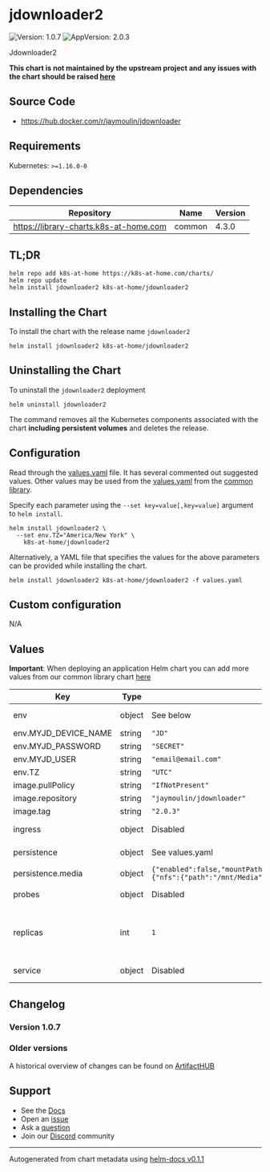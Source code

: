 # jdownloader2

![Version: 1.0.7](https://img.shields.io/badge/Version-1.0.7-informational?style=flat-square) ![AppVersion: 2.0.3](https://img.shields.io/badge/AppVersion-2.0.3-informational?style=flat-square)

Jdownloader2

**This chart is not maintained by the upstream project and any issues with the chart should be raised [here](https://github.com/k8s-at-home/charts/issues/new/choose)**

## Source Code

* <https://hub.docker.com/r/jaymoulin/jdownloader>

## Requirements

Kubernetes: `>=1.16.0-0`

## Dependencies

| Repository | Name | Version |
|------------|------|---------|
| https://library-charts.k8s-at-home.com | common | 4.3.0 |

## TL;DR

```console
helm repo add k8s-at-home https://k8s-at-home.com/charts/
helm repo update
helm install jdownloader2 k8s-at-home/jdownloader2
```

## Installing the Chart

To install the chart with the release name `jdownloader2`

```console
helm install jdownloader2 k8s-at-home/jdownloader2
```

## Uninstalling the Chart

To uninstall the `jdownloader2` deployment

```console
helm uninstall jdownloader2
```

The command removes all the Kubernetes components associated with the chart **including persistent volumes** and deletes the release.

## Configuration

Read through the [values.yaml](./values.yaml) file. It has several commented out suggested values.
Other values may be used from the [values.yaml](https://github.com/k8s-at-home/library-charts/tree/main/charts/stable/common/values.yaml) from the [common library](https://github.com/k8s-at-home/library-charts/tree/main/charts/stable/common).

Specify each parameter using the `--set key=value[,key=value]` argument to `helm install`.

```console
helm install jdownloader2 \
  --set env.TZ="America/New York" \
    k8s-at-home/jdownloader2
```

Alternatively, a YAML file that specifies the values for the above parameters can be provided while installing the chart.

```console
helm install jdownloader2 k8s-at-home/jdownloader2 -f values.yaml
```

## Custom configuration

N/A

## Values

**Important**: When deploying an application Helm chart you can add more values from our common library chart [here](https://github.com/k8s-at-home/library-charts/tree/main/charts/stable/common)

| Key | Type | Default | Description |
|-----|------|---------|-------------|
| env | object | See below | environment variables. See more environment variables in the [emby documentation](https://emby.org/docs) |
| env.MYJD_DEVICE_NAME | string | `"JD"` | Set MyJD Devicename |
| env.MYJD_PASSWORD | string | `"SECRET"` | Set MyJD Password > use secretKeyRef: |
| env.MYJD_USER | string | `"email@email.com"` | Set MyJD Username |
| env.TZ | string | `"UTC"` | Set the container timezone |
| image.pullPolicy | string | `"IfNotPresent"` | image pull policy |
| image.repository | string | `"jaymoulin/jdownloader"` | image repository |
| image.tag | string | `"2.0.3"` | image tag |
| ingress | object | Disabled | Enable and configure ingress settings for the chart under this key. |
| persistence | object | See values.yaml | Configure persistence settings for the chart under this key. |
| persistence.media | object | `{"enabled":false,"mountPath":"/opt/JDownloader/Downloads","readOnly":false,"type":"custom","volumeSpec":{"nfs":{"path":"/mnt/Media","server":"10.0.0.1"}}}` | use NFS for download folders |
| probes | object | Disabled | Configures probes for the chart. Normally this does not need to be modified. |
| replicas | int | `1` |  IMPORTANT NOTE This chart inherits from our common library chart. You can check the default values/options here: https://github.com/k8s-at-home/library-charts/tree/main/charts/stable/common/values.yaml |
| service | object | Disabled | Configures service settings for the chart. Normally this does not need to be modified. |

## Changelog

### Version 1.0.7

### Older versions

A historical overview of changes can be found on [ArtifactHUB](https://artifacthub.io/packages/helm/k8s-at-home/jdownloader2?modal=changelog)

## Support

- See the [Docs](https://docs.k8s-at-home.com/our-helm-charts/getting-started/)
- Open an [issue](https://github.com/k8s-at-home/charts/issues/new/choose)
- Ask a [question](https://github.com/k8s-at-home/organization/discussions)
- Join our [Discord](https://discord.gg/sTMX7Vh) community

----------------------------------------------
Autogenerated from chart metadata using [helm-docs v0.1.1](https://github.com/k8s-at-home/helm-docs/releases/v0.1.1)
